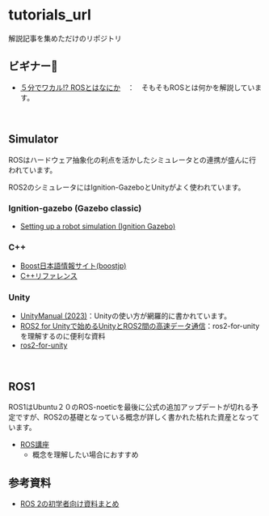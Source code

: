 # tutorials_url
解説記事を集めただけのリポジトリ

## ビギナー🔰

- [５分でワカル!? ROSとはなにか](https://docs.google.com/presentation/d/1BZU3nFDiSrUU7wAMpqgY4kU6-65wxzvfHVRZigsHlDI/edit#slide=id.p)　：　そもそもROSとは何かを解説しています。

<br>

## Simulator

ROSはハードウェア抽象化の利点を活かしたシミュレータとの連携が盛んに行われています。

ROS2のシミュレータにはIgnition-GazeboとUnityがよく使われています。

### Ignition-gazebo (Gazebo classic)

- [Setting up a robot simulation (Ignition Gazebo)](https://docs.ros.org/en/foxy/Tutorials/Advanced/Simulators/Ignition/Ignition.html)

### C++

- [Boost日本語情報サイト(boostjp)](https://boostjp.github.io/)
- [C++リファレンス](https://ja.cppreference.com/w/)

### Unity

- [UnityManual (2023)](https://docs.unity3d.com/ja/2023.2/Manual/UnityManual.html)：Unityの使い方が網羅的に書かれています。
- [ROS2 for Unityで始めるUnityとROS2間の高速データ通信](https://zenn.dev/hakuturu583/articles/ros2_for_unity)：ros2-for-unityを理解するのに便利な資料
- [ros2-for-unity](https://github.com/RobotecAI/ros2-for-unity)

<br>

## ROS1

ROS1はUbuntu２０のROS-noeticを最後に公式の追加アップデートが切れる予定ですが、ROS2の基礎となっている概念が詳しく書かれた枯れた資産となっています。

- [ROS講座](https://qiita.com/srs/items/5f44440afea0eb616b4a)
  - 概念を理解したい場合におすすめ

## 参考資料

- [ROS 2の初学者向け資料まとめ](https://qiita.com/koichi_baseball/items/b15783ced5df8d5e56a6)
